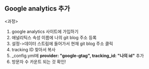 ## Google analytics 추가
<과정>
1. google analytics 사이트에 가입하기
2. 애널리틱스 속성 이름에 나의 git blog 주소 등록
3. 설정->데이터 스트림에 들어가서 현재 git blog 주소 클릭
4. tracking ID 찾아서 복사
5. _config.yml에 **provider: "google-gtag", tracking_id: "나의 id"** 추가
6. 방문자 수 카운트 되는 것 확인!
